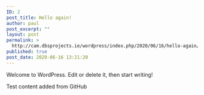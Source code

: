 ```yaml
---
ID: 2
post_title: Hello again!
author: paul
post_excerpt: ""
layout: post
permalink: >
  http://cam.dbsprojects.ie/wordpress/index.php/2020/06/16/hello-again/
published: true
post_date: 2020-06-16 13:21:20
---
```

<!-- wp:paragraph -->
<p>Welcome to WordPress. Edit or delete it, then start writing!</p>
<!-- /wp:paragraph -->

<!-- wp:paragraph -->
<p></p>
<!-- /wp:paragraph -->

<!-- wp:paragraph -->
<p>Test content added from GitHub</p>
<!-- /wp:paragraph -->
